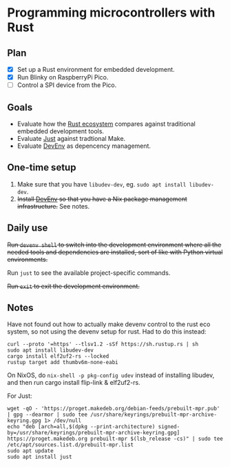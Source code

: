 # Programming microcontrollers with Rust

## Plan

- [x] Set up a Rust environment for embedded development.
- [x] Run Blinky on RaspberryPi Pico.
- [ ] Control a SPI device from the Pico.

## Goals

- Evaluate how the [Rust ecosystem](https://www.rust-lang.org) compares against traditional embedded development tools.
- Evaluate [Just](https://github.com/casey/just) against tradtional Make.
- Evaluate [DevEnv](https://devenv.sh) as depencency management.

## One-time setup

1. Make sure that you have `libudev-dev`, eg. `sudo apt install libudev-dev`.
1. ~~Install [DevEnv](https://devenv.sh/getting-started/) so that you have a Nix package management infrastructure.~~  See notes.

## Daily use

~~Run `devenv shell` to switch into the development environment where all the needed tools and dependencies are installed, sort of like with Python virtual environments.~~

Run `just` to see the available project-specific commands.

~~Run `exit` to exit the development environment.~~

## Notes

Have not found out how to actually make devenv control to the rust eco system, so not using the devenv setup for rust.  Had to do this instead:

```
curl --proto '=https' --tlsv1.2 -sSf https://sh.rustup.rs | sh
sudo apt install libudev-dev
cargo install elf2uf2-rs --locked
rustup target add thumbv6m-none-eabi
```

On NixOS, do `nix-shell -p pkg-config udev` instead of installing libudev, and then run cargo install flip-link & elf2uf2-rs.


For Just:

```
wget -qO - 'https://proget.makedeb.org/debian-feeds/prebuilt-mpr.pub' | gpg --dearmor | sudo tee /usr/share/keyrings/prebuilt-mpr-archive-keyring.gpg 1> /dev/null
echo "deb [arch=all,$(dpkg --print-architecture) signed-by=/usr/share/keyrings/prebuilt-mpr-archive-keyring.gpg] https://proget.makedeb.org prebuilt-mpr $(lsb_release -cs)" | sudo tee /etc/apt/sources.list.d/prebuilt-mpr.list
sudo apt update
sudo apt install just
```


